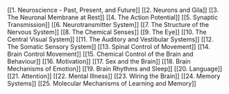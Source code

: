 [[1. Neuroscience - Past, Present, and Future]]
[[2. Neurons and Gila]]
[[3. The Neuronal Membrane at Rest]]
[[4. The Action Potential]]
[[5. Synaptic Transmission]]
[[6. Neurotransmitter System]]
[[7. The Structure of the Nervous System]]
[[8. The Chemical Senses]]
[[9. The Eye]]
[[10. The Central Visual System]]
[[11. The Auditory and Vestibular Systems]]
[[12. The Somatic Sensory System]]
[[13. Spinal Control of Movement]]
[[14. Brain Control Movement]]
[[15. Chemical Control of the Brain and Behaviour]]
[[16. Motivation]]
[[17. Sex and the Brain]]
[[18. Brain Mechanisms of Emotion]]
[[19. Brain Rhythms and Sleep]]
[[20. Language]]
[[21. Attention]]
[[22. Mental Illness]]
[[23. Wiring the Brain]]
[[24. Memory Systems]]
[[25. Molecular Mechanisms of Learning and Memory]]